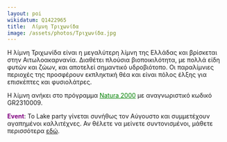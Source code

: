```yaml
---
layout: poi
wikidatum: Q1422965
title:  Λίμνη Τριχωνίδα
image: /assets/photos/Τριχωνίδα.jpg
---
```


Η λίμνη Τριχωνίδα είναι η μεγαλύτερη λίμνη της Ελλάδας και βρίσκεται στην Αιτωλοακαρνανία. Διαθέτει πλούσια βιοποικιλότητα, με πολλά είδη φυτών και ζώων, και αποτελεί σημαντικό υδροβιότοπο. Οι παραλίμνιες περιοχές της προσφέρουν εκπληκτική θέα και είναι πόλος έλξης για επισκέπτες και φυσιολάτρες.
<p>Η λίμνη ανήκει στο πρόγραμμα <a href="https://el.wikipedia.org/wiki/Natura_2000_%CE%9D%CE%BF%CE%BC%CE%BF%CF%8D_%CE%91%CE%B9%CF%84%CF%89%CE%BB%CE%BF%CE%B1%CE%BA%CE%B1%CF%81%CE%BD%CE%B1%CE%BD%CE%AF%CE%B1%CF%82" target="_blank" style="color: green;">Natura 2000</a> με αναγνωριστικό κωδικό GR2310009.</p>
<p><span style="color: purple;"><b>Event</b></span>: Το Lake party γίνεται συνήθως τον Αύγουστο και συμμετέχουν αγαπημένοι καλλιτέχνες. Αν θέλετε να μείνετε συντονισμένοι, μάθετε περισσότερα <a href="https://lakeparty.gr/"_blank">εδώ</a>.</p>
